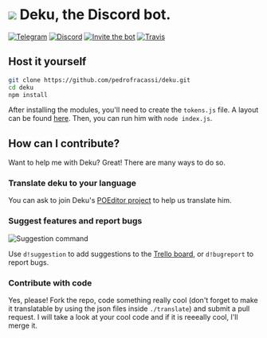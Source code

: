# ![](https://i.imgur.com/LNJ9Htx.png) Deku, the Discord bot.
[![Telegram](https://img.shields.io/badge/chat-on%20Telegram-0088cc.svg)](https://t.me/dekuthebot) [![Discord](https://img.shields.io/badge/chat-on%20Discord-7289da.svg)](https://discord.gg/T9uN2yn) [![Invite the bot](https://img.shields.io/badge/invite-to%20your%20Discord%20server-7289da.svg)](https://discordapp.com/oauth2/authorize?client_id=358398001233920001&scope=bot) [![Travis](https://img.shields.io/travis/pedrofracassi/deku.svg)]()

## Host it yourself
```bash
git clone https://github.com/pedrofracassi/deku.git
cd deku
npm install
```
After installing the modules, you'll need to create the `tokens.js` file. A layout can be found [here](https://github.com/pedrofracassi/deku/blob/master/tokens.js.example). Then, you can run him with `node index.js`.

## How can I contribute?
Want to help me with Deku? Great! There are many ways to do so.
### Translate deku to your language
You can ask to join Deku's [POEditor project](https://poeditor.com/join/project/jSOWIdtOLZ) to help us translate him.
### Suggest features and report bugs
![Suggestion command](https://i.imgur.com/QlCbJ2I.png)

Use `d!suggestion` to add suggestions to the [Trello board](https://trello.com/b/zNj0m3rO/deku), or `d!bugreport` to report bugs.
### Contribute with code
Yes, please! Fork the repo, code something really cool (don't forget to make it translatable by using the json files inside `./translate`) and submit a pull request. I will take a look at your cool code and if it is reeeally cool, I'll merge it.
